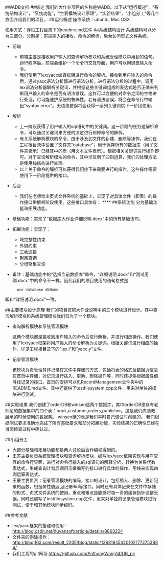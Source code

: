 #WADB文档
##综述
我们的大作业项目的名称是WADB。以下从“运行概述”，“系统结构设计”，“系统功能”，“主要模块设计原理”，“实验结果”，“小组分工”等几个方面介绍我们的项目。
##运行概述
操作系统：ubuntu, Mac OSX

使用方式：详见工程目录下的readme.md文件
##系统结构设计
系统结构可以分为三部分，分别是：前端输入的接收，命令的解析，后台访问页式文件系统。

- 前端
	- 前端主要是接收用户输入的查询解析模块和系统管理模块中用到的语句。运行程序后，前端会维护一个命令行交互界面，用户可以用键盘输入命令。
	- 我们使用了lex/yacc编译框架进行命令的解析。接收到用户输入的命令后，通过yacc语法分析器进行语法分析。进行语法分析的过程中，调用lex词法分析器解析关键词，并根据这些关键词组成的表达式是否正确来判断用户输入的命令是否有语法错误。这样可以方便的对命令之间的空格进行处理，尽可能维护系统的鲁棒性。若有语法错误，将会在命令行中输出“syntax error”。无语法错误将会获得一系列关键词供下一阶段使用。

- 解析
	- 上一阶段获得了用户输入的sql语句中的关键词。这一阶段的任务是解析命令，可以通过关键词来方便的决定进行何种命令的解析。
	- 有关系统解析模块的命令，由于涉及到文件的新建、删除等操作，我们在工程根目录中设置了文件夹“database”，用于保存所有的数据库（用子文件夹表示）已经其中的表（用文本文件表示）。根据相关关键词进行操作即可。对于查询解析模块的命令，其中涉及到了四则运算，我们的处理方法是使用栈结构进行处理。
	- 以上关于命令的解析可以获得我们接下来需要进行的操作。这些操作需要使用下一阶段提供的接口。

- 后台
	- 我们在老师给出页式文件系统的基础上，实现了对具体文件（即表）的操作接口供解析阶段使用。这些接口具体有： ****
##系统功能
分为基础功能和拓展功能。

- 基础功能：实现了“数据库大作业详细说明.docx”中的所有基础语句。
- 拓展功能：实现了：
	- 域完整性约束
	- 外键约束
	- 三表连接
	- 聚集查询
	- 分组聚集查询
- 备注：基础功能中的“选择当前数据库”命令，“详细说明.docx”和“测试用例.docx”中的命令不一样，因此我们的项目使用的语句格式是

		use database dbName
即和“详细说明.docx”一致。

##主要模块设计原理
我们的项目按照大作业说明中的三个模块进行设计。其中查询解析模块和系统管理模块我们归为了一个模块。

- 查询解析模块和系统管理模块

	这两个模块都是接收到用户输入的命令后进行解析，并进行相应操作。我们使用了lex/yacc框架将用户输入的命令解析为关键词，根据关键词进行相应的操作。详见工程根目录下的"lex.l"和“yacc.y”文件。

- 记录管理模块

	该模块负责管理具体记录在文件中存储的方式，包括将表的格式及数据页信息在首页中存储，对记录进行插入、更新、删除操作等，同时还提供根据属性值寻找记录的接口。首页的安排可以见RecordManagement文件夹中的README.md文件。其中还提供了testfilesystem.cpp文件，用来对单独的模块进行测试。

##实验结果
我们创建了orderDB和winsen这两个数据库，其中orderDB里存有老师给的数据集中的四个表：book,customer,orders,publisher。这是我们向助教展示的时候使用的数据集。
winsen里的表是我们平时自己调试时创建的。
我们根据测试要求准确地完成了所有基础要求和部分拓展功能，实验结果的正确性已经在当面检查过程中确认过。

##小组分工
- 大部分基础和拓展功能都是两人讨论后合作编程得到的。
- 王苏主要负责系统管理模块和查询解析模块，编写lex/yacc框架实现与用户交互的命令行界面，进行对命令行输入的sql语句的解释分析，转换为关系代数表达式，生成查询计划后调用王豪编写的接口进行具体的操作，用栈来实现四则运算表达式。
- 王豪主要负责：记录管理模块的编码，接口的设计，包括插入、删除、更新记录的函数，根据属性值返回记录Rid等接口。同时还有具体记录在文件中存储的形式、页式文件系统的使用，重点和难点是能够将每一页的缓存指针调整无误。同时还编写了testfilesystem.cpp文件，用来对单独的记录管理模块进行测试，便于和其他模块同步编码。

##参考文献
- lex/yacc框架的搭建和使用：http://blog.csdn.net/huyansoft/article/details/8860224
- 文件夹的删除操作：http://blog.163.com/result_2205/blog/static/139819450201021772753884/
- 我们工程的git网址:https://github.com/AnthonyWang14/DB_prj

